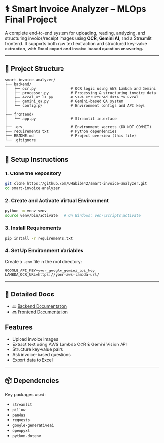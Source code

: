 # ⚕️ Smart Invoice Analyzer – MLOps Final Project

A complete end-to-end system for uploading, reading, analyzing, and structuring invoice/receipt images using **OCR**, **Gemini AI**, and a Streamlit frontend. It supports both raw text extraction and structured key-value extraction, with Excel export and invoice-based question answering.

---

## 📂 Project Structure

```
smart-invoice-analyzer/
├── backend/
│   ├── ocr.py                # OCR logic using AWS Lambda and Gemini
│   ├── processor.py          # Processing & structuring invoice data
│   ├── excel_utils.py        # Save structured data to Excel
│   ├── gemini_qa.py          # Gemini-based QA system
│   └── config.py             # Environment configs and API keys
│
├── frontend/
│   └── app.py                # Streamlit interface
│
├── .env                      # Environment secrets (DO NOT COMMIT)
├── requirements.txt          # Python dependencies
├── README.md                 # Project overview (this file)
└── .gitignore
```

---

## 🔧 Setup Instructions

### 1. Clone the Repository

```bash
git clone https://github.com/UHabiba42/smart-invoice-analyzer.git
cd smart-invoice-analyzer
```

### 2. Create and Activate Virtual Environment

```bash
python -m venv venv
source venv/bin/activate   # On Windows: venv\Scripts\activate
```

### 3. Install Requirements

```bash
pip install -r requirements.txt
```

### 4. Set Up Environment Variables

Create a `.env` file in the root directory:

```env
GOOGLE_API_KEY=your_google_gemini_api_key
LAMBDA_OCR_URL=https://your-aws-lambda-url/
```

---

## 📄 Detailed Docs

- 🔙 [Backend Documentation](backend/README.md)
- 🔜 [Frontend Documentation](frontend/README.md)


## Features

- Upload invoice images
- Extract text using AWS Lambda OCR & Gemini Vision API
- Structure key-value pairs
- Ask invoice-based questions
- Export data to Excel

---

## 📦 Dependencies

Key packages used:

- `streamlit`
- `pillow`
- `pandas`
- `requests`
- `google-generativeai`
- `openpyxl`
- `python-dotenv`